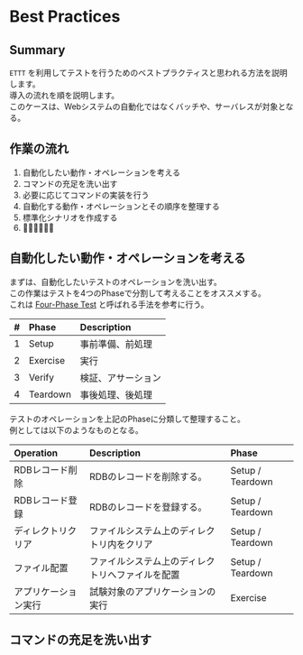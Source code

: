# Best Practices

## Summary

`ETTT` を利用してテストを行うためのベストプラクティスと思われる方法を説明します。  
導入の流れを順を説明します。  
このケースは、Webシステムの自動化ではなくバッチや、サーバレスが対象となる。

## 作業の流れ

1. 自動化したい動作・オペレーションを考える
1. コマンドの充足を洗い出す
1. 必要に応じてコマンドの実装を行う
1. 自動化する動作・オペレーションとその順序を整理する
1. 標準化シナリオを作成する
1. 

## 自動化したい動作・オペレーションを考える

まずは、自動化したいテストのオペレーションを洗い出す。  
この作業はテストを4つのPhaseで分割して考えることをオススメする。  
これは [Four-Phase Test](http://xunitpatterns.com/Four%20Phase%20Test.html) と呼ばれる手法を参考に行う。

|#|Phase|Description|
|:---|:---|:---|
|1|Setup|事前準備、前処理|
|2|Exercise|実行|
|3|Verify|検証、アサーション|
|4|Teardown|事後処理、後処理|

テストのオペレーションを上記のPhaseに分類して整理すること。  
例としては以下のようなものとなる。

|Operation|Description|Phase|
|:---|:---|:---|
|RDBレコード削除|RDBのレコードを削除する。|Setup / Teardown|
|RDBレコード登録|RDBのレコードを登録する。|Setup / Teardown|
|ディレクトリクリア|ファイルシステム上のディレクトリ内をクリア|Setup / Teardown|
|ファイル配置|ファイルシステム上のディレクトリへファイルを配置|Setup / Teardown|
|アプリケーション実行|試験対象のアプリケーションの実行|Exercise|


## コマンドの充足を洗い出す








